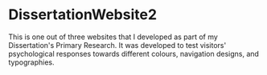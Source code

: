 # DissertationWebsite2
This is one out of three websites that I developed as part of my Dissertation's Primary Research. It was developed to test visitors' psychological responses towards different colours, navigation designs, and typographies.
